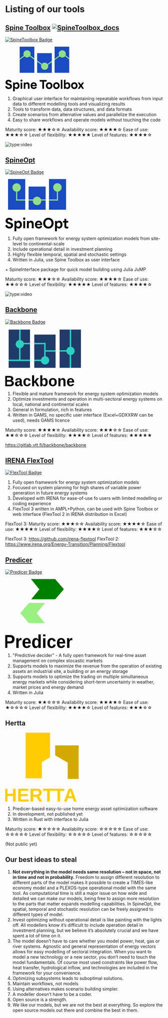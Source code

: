 # Listing of our tools

## [Spine Toolbox](https://spine-toolbox.readthedocs.io/en/latest/?badge=latest) [![SpineToolbox_docs](https://img.shields.io/badge/docs-main-green?logo=readthedocs&label=documentation&link=https%3A%2F%2Fspine-toolbox.readthedocs.io%2Fen%2Flatest%2F%3Fbadge%3Dlatest)](https://spine-toolbox.readthedocs.io/en/latest/?badge=latest)


[![SpineToolbox Badge](https://img.shields.io/badge/docs-main-green?logo=github&label=SpineToolbox&link=https%3A%2F%2Fgithub.com%2Fspine-tools%2FSpine-Toolbox%2Ftree%2Fmaster)](https://github.com/spine-tools/Spine-Toolbox/tree/master)

<svg
   id="Livello_1"
   width="50%"
   height="50%"
   viewBox="0 0 1185.3994 670.63837"
   version="1.1"
   sodipodi:docname="MOPO_logo_spinetoolbox.svg"
   inkscape:version="1.2.2 (732a01da63, 2022-12-09)"
   inkscape:export-filename="MOPO_logo_spinetoolbox.png"
   inkscape:export-xdpi="96"
   inkscape:export-ydpi="96"
   xmlns:inkscape="http://www.inkscape.org/namespaces/inkscape"
   xmlns:sodipodi="http://sodipodi.sourceforge.net/DTD/sodipodi-0.dtd"
   xmlns="http://www.w3.org/2000/svg"
   xmlns:svg="http://www.w3.org/2000/svg">
  <sodipodi:namedview
     id="namedview50"
     pagecolor="#ffffff"
     bordercolor="#000000"
     borderopacity="0.25"
     inkscape:showpageshadow="2"
     inkscape:pageopacity="0.0"
     inkscape:pagecheckerboard="0"
     inkscape:deskcolor="#d1d1d1"
     showgrid="false"
     inkscape:zoom="0.5"
     inkscape:cx="601"
     inkscape:cy="314"
     inkscape:window-width="1920"
     inkscape:window-height="1017"
     inkscape:window-x="1912"
     inkscape:window-y="108"
     inkscape:window-maximized="1"
     inkscape:current-layer="layer1" />
  <defs
     id="defs5">
    <clipPath
       id="clippath">
      <path
         d="M 438.4697,442.0799 H 216.8471 V 48.0842 c 0,0 221.6226,0 221.6226,0 z m 263.0003,0 H 479.8474 V 144.5125 c 0,0 221.6226,0 221.6226,0 z m 263.0003,0 H 742.8477 V 48.0842 c 0,0 221.6226,0 221.6226,0 z"
         style="fill:none"
         id="path2" />
    </clipPath>
    <clipPath
       id="clippath-1">
      <path
         d="M 438.4697,442.0799 H 216.8471 V 48.0842 c 0,0 221.6226,0 221.6226,0 z m 263.0003,0 H 479.8474 V 144.5125 c 0,0 221.6226,0 221.6226,0 z m 263.0003,0 H 742.8477 V 48.0842 c 0,0 221.6226,0 221.6226,0 z"
         style="fill:none"
         id="path2-8" />
    </clipPath>
    <clipPath
       id="clippath-4">
      <path
         d="M 438.4697,442.0799 H 216.8471 V 48.0842 c 0,0 221.6226,0 221.6226,0 z m 263.0003,0 H 479.8474 V 144.5125 c 0,0 221.6226,0 221.6226,0 z m 263.0003,0 H 742.8477 V 48.0842 c 0,0 221.6226,0 221.6226,0 z"
         style="fill:none"
         id="path2-0" />
    </clipPath>
  </defs>
  <g
     inkscape:groupmode="layer"
     id="layer1"
     inkscape:label="Spine_Logo"
     style="display:inline"
     transform="translate(-338,-190.49114)">
    <rect
       style="fill:#1b4ac2;fill-opacity:1"
       id="rect415"
       width="220.98103"
       height="393.47098"
       x="216.82468"
       y="48.491138"
       clip-path="url(#clippath)"
       transform="translate(338,142)" />
    <rect
       style="fill:#1b4ac2;fill-opacity:1"
       id="rect415-9"
       width="220.98103"
       height="393.47098"
       x="216.82468"
       y="48.491138"
       clip-path="url(#clippath-1)"
       transform="matrix(1,0,0,0.75880283,601.22639,249.29273)" />
    <rect
       style="fill:#1b4ac2;fill-opacity:1"
       id="rect415-7"
       width="220.98103"
       height="393.47098"
       x="216.82468"
       y="48.491138"
       clip-path="url(#clippath-4)"
       transform="translate(863.4249,142)" />
    <circle
       style="fill:#91e087;fill-opacity:1;stroke-width:0.975"
       id="path1386"
       cx="665.66156"
       cy="298.55713"
       r="54.032986" />
    <circle
       style="fill:#91e087;fill-opacity:1;stroke-width:0.975"
       id="path1386-6"
       cx="930.97736"
       cy="483.51614"
       r="54.032986" />
    <circle
       style="fill:#91e087;fill-opacity:1;stroke-width:0.975"
       id="path1386-9"
       cx="1196.2932"
       cy="299.17163"
       r="54.032986" />
    <path
       style="fill:#91e087;fill-opacity:1"
       d="m 554.75175,369.03828 v 18.12387 l 73.96501,-54.12671 -9.30686,-11.51111 z"
       id="path1671" />
    <path
       style="display:inline;fill:#91e087;fill-opacity:1"
       d="m 1080.9563,373.77682 v 18.12387 l 79.4451,-58.36935 -8.5998,-11.51111 z"
       id="path1671-6"
       sodipodi:nodetypes="ccccc" />
    <path
       style="display:inline;fill:#91e087;fill-opacity:1"
       d="m 973.19142,452.25327 7.60416,12.57102 58.66122,-42.69931 -0.01,-18.26111 z"
       id="path1671-6-4"
       sodipodi:nodetypes="ccccc" />
    <path
       style="fill:#91e087;fill-opacity:1"
       d="m 776.46863,385.23406 -0.003,-18.08443 -63.24346,-45.84258 -8.39543,11.3398 z"
       id="path1671-4"
       sodipodi:nodetypes="ccccc" />
    <path
       style="fill:#91e087;fill-opacity:1"
       d="m 881.38115,461.84972 7.52043,-12.58443 -71.06377,-51.82695 0.0108,18.01167 z"
       id="path1671-4-5"
       sodipodi:nodetypes="ccccc" />
    <path
       style="display:inline;fill:#91e087;fill-opacity:1"
       d="m 1302.4747,380.4602 v -18.02062 l -57.2752,-41.83906 -7.332,12.69044 z"
       id="path1671-4-5-5"
       sodipodi:nodetypes="ccccc" />
  </g>
  <path
     d="m 0,596.85906 23.6299,-7.9902 c 5.1001,18.6992 17.1699,24.3105 28.5596,24.3105 11.73,0 22.1001,-5.6113 22.1001,-16.3203 0,-11.2207 -11.2202,-14.791 -22.4399,-18.3594 l -11.8999,-3.5703 c -13.0898,-3.9102 -35.3594,-12.75 -35.3594,-37.9102 0,-23.9688 20.2295,-39.0996 45.7295,-39.0996 25.1597,0 41.8193,14.791 46.0693,30.9395 l -23.1196,9.3496 c -4.0801,-10.709 -11.73,-17.3398 -23.46,-17.3398 -11.2197,0 -18.6997,5.9512 -18.6997,14.1113 0,10.709 12.4097,15.2988 22.9497,18.6992 l 13.9399,4.4199 c 12.0698,3.9102 33.1494,10.5391 33.1494,35.6992 0,23.9707 -18.8696,42.3301 -48.6191,42.3301 -25.8398,0 -46.2397,-13.9395 -52.5298,-39.2695 z"
     style="display:inline;fill:#000000;fill-opacity:1"
     id="path25" />
  <path
     d="m 118.4888,538.37866 h 23.4595 v 14.1113 h 0.3403 c 8.3296,-11.7305 18.3599,-16.8301 30.5996,-16.8301 25.8398,0 41.3096,22.4395 41.3096,49.8086 0,31.791 -20.5698,50.6602 -43.0098,50.6602 -14.2798,0 -23.6294,-7.3105 -28.8994,-15.1309 v 49.6406 h -23.7998 v -132.2598 z m 47.2593,74.9707 c 13.9399,0 23.7998,-11.5605 23.7998,-27.3711 0,-16.1484 -10.0298,-27.5391 -23.7998,-27.5391 -13.77,0 -23.9697,11.3906 -23.9697,27.5391 0,16.1485 10.2002,27.3711 23.9697,27.3711 z"
     style="fill:#000000;fill-opacity:1"
     id="path27" />
  <path
     d="m 243.7759,494.51926 c 8.3301,0 14.6196,6.6309 14.6196,14.4512 0,8.5 -6.2896,15.1289 -14.6196,15.1289 -8.5,0 -14.79,-6.6289 -14.79,-15.1289 0,-7.8203 6.29,-14.4512 14.79,-14.4512 z m -12.0698,43.8594 h 23.7998 v 94.8594 h -23.7998 z"
     style="fill:#000000;fill-opacity:1"
     id="path29" />
  <path
     d="m 278.7949,538.37866 h 23.4595 v 13.9414 h 0.3403 c 6.9697,-11.3906 17.8496,-16.6602 29.4097,-16.6602 17.5098,0 33.1494,11.9004 33.1494,37.7402 v 59.8379 H 341.354 v -49.2988 c 0,-12.5801 -3.23,-25.5 -17.8496,-25.5 -11.2197,0 -20.9097,7.8203 -20.9097,25.8398 v 48.959 h -23.7998 v -94.8594 z"
     style="fill:#000000;fill-opacity:1"
     id="path31" />
  <path
     d="m 381.6445,586.31806 c 0,-29.2383 19.7197,-50.6582 47.4297,-50.6582 23.6299,0 45.7295,15.6387 45.7295,50.4883 v 6.4609 h -69.3594 c 2.04,14.2793 12.75,22.0996 25.1597,22.0996 9.6899,0 18.02,-5.2695 22.27,-15.1289 l 22.2695,9.0098 c -6.29,15.4688 -22.2695,27.5391 -44.3696,27.5391 -28.0493,0 -49.1294,-19.7207 -49.1294,-49.8105 z m 69.1895,-10.0293 c -1.7002,-14.6191 -11.2197,-20.2285 -21.9297,-20.2285 -12.2402,0 -19.8901,8.3281 -22.27,20.2285 z"
     style="fill:#000000;fill-opacity:1"
     id="path33" />
  <path
     d="m 518.3247,523.92946 v -23.2891 h 104.7188 v 23.2891 h -39.7793 v 109.3086 h -25.1597 v -109.3086 z"
     style="fill:#000000;fill-opacity:1"
     id="path35" />
  <path
     d="m 611.8257,585.97826 c 0,-29.4082 20.0601,-50.3184 48.9595,-50.3184 28.8994,0 48.96,20.9102 48.96,50.3184 0,29.5801 -20.0605,50.1504 -48.96,50.1504 -28.8995,0 -48.9595,-20.5703 -48.9595,-50.1504 z m 48.9595,27.3711 c 14.2803,0 24.1396,-11.3906 24.1396,-27.3711 0,-16.3184 -9.8594,-27.5391 -24.1396,-27.5391 -14.2802,0 -24.3096,11.3906 -24.3096,27.5391 0,15.9805 10.0298,27.3711 24.3096,27.3711 z"
     style="fill:#000000;fill-opacity:1"
     id="path37" />
  <path
     d="m 721.1338,585.97826 c 0,-29.4082 20.0596,-50.3184 48.959,-50.3184 28.8994,0 48.96,20.9102 48.96,50.3184 0,29.5801 -20.0605,50.1504 -48.96,50.1504 -28.8995,0 -48.959,-20.5703 -48.959,-50.1504 z m 48.959,27.3711 c 14.2803,0 24.1396,-11.3906 24.1396,-27.3711 0,-16.3184 -9.8594,-27.5391 -24.1396,-27.5391 -14.2802,0 -24.3096,11.3906 -24.3096,27.5391 0,15.9805 10.0303,27.3711 24.3096,27.3711 z"
     style="fill:#000000;fill-opacity:1"
     id="path39" />
  <path
     d="m 836.3916,497.23996 h 23.7998 v 135.998 h -23.7998 z"
     style="fill:#000000;fill-opacity:1"
     id="path41" />
  <path
     d="m 907.2803,620.65796 h -0.3398 v 12.5801 h -23.46 v -135.998 h 23.7998 v 54.7402 c 7.6504,-11.2207 18.1904,-16.3203 30.5996,-16.3203 25.8398,0 41.3096,22.4395 41.3096,49.9785 0,31.6211 -20.5693,50.4902 -43.0088,50.4902 -13.7705,0 -23.6299,-6.9707 -28.9004,-15.4707 z m 23.46,-7.3086 c 13.9404,0 23.7998,-11.3906 23.7998,-27.3711 0,-15.8086 -9.6895,-27.5391 -23.7998,-27.5391 -14.1103,0 -23.9697,11.5605 -23.9697,27.5391 0,16.1504 10.2002,27.3711 23.9697,27.3711 z"
     style="fill:#000000;fill-opacity:1"
     id="path43" />
  <path
     d="m 990.749,585.97826 c 0,-29.4082 20.0596,-50.3184 48.959,-50.3184 28.8994,0 48.96,20.9102 48.96,50.3184 0,29.5801 -20.0605,50.1504 -48.96,50.1504 -28.8995,0 -48.959,-20.5703 -48.959,-50.1504 z m 48.959,27.3711 c 14.2803,0 24.1396,-11.3906 24.1396,-27.3711 0,-16.3184 -9.8594,-27.5391 -24.1396,-27.5391 -14.2802,0 -24.3096,11.3906 -24.3096,27.5391 0,15.9805 10.0303,27.3711 24.3096,27.3711 z"
     style="fill:#000000;fill-opacity:1"
     id="path45" />
  <path
     d="m 1122.1602,585.12866 v -0.1699 l -30.6006,-46.5801 h 27.54 l 19.21,31.6211 h 0.3398 c 6.46,-10.7109 12.9199,-21.0801 19.3799,-31.6211 h 26.8594 c -10.1992,15.4707 -20.2295,31.1113 -30.4297,46.5801 v 0.1699 c 10.3701,15.9805 20.5703,32.1309 30.9404,48.1094 h -27.2002 c -6.46,-10.5391 -12.9199,-20.9102 -19.5498,-31.4492 h -0.3398 l -19.21,31.4492 h -27.8799 c 10.3701,-15.9785 20.5703,-32.1289 30.9404,-48.1094 z"
     style="fill:#000000;fill-opacity:1"
     id="path47" />
</svg>

1. Graphical user interface for maintaining repeatable workflows from input data to different modelling tools and visualizing results
2. Tools to transform data, data structures, and data formats
3. Create scenarios from alternative values and parallelize the execution
4. Easy to share workflows and operate models without touching the code

Maturity score: ★★★☆☆ 
Availability score: ★★★★☆ 
Ease of use: ★★★☆☆ 
Level of flexibility: ★★★★★ 
Level of features: ★★★★☆



![type:video](https://www.youtube.com/embed/Wnd3roUk2IE)


## [SpineOpt](https://spine-tools.github.io/SpineOpt.jl)

[![SpineOpt Badge](https://img.shields.io/badge/docs-main-green?logo=github&label=SpineOpt&link=https%3A%2F%2Fgithub.com%2Fspine-tools%2FSpineOpt.jl)](https://github.com/spine-tools/SpineOpt.jl)

<svg
   id="Livello_1"
   width="40%"
   height="40%"
   viewBox="0 0 809.87014 669.56836"
   version="1.1"
   sodipodi:docname="MOPO_logo_spineopt.svg"
   inkscape:version="1.2.2 (732a01da63, 2022-12-09)"
   xml:space="preserve"
   inkscape:export-filename="MOPO_logo_spineopt.png"
   inkscape:export-xdpi="96"
   inkscape:export-ydpi="96"
   xmlns:inkscape="http://www.inkscape.org/namespaces/inkscape"
   xmlns:sodipodi="http://sodipodi.sourceforge.net/DTD/sodipodi-0.dtd"
   xmlns:xlink="http://www.w3.org/1999/xlink"
   xmlns="http://www.w3.org/2000/svg"
   xmlns:svg="http://www.w3.org/2000/svg"><sodipodi:namedview
     id="namedview50"
     pagecolor="#ffffff"
     bordercolor="#000000"
     borderopacity="0.25"
     inkscape:showpageshadow="2"
     inkscape:pageopacity="0.0"
     inkscape:pagecheckerboard="0"
     inkscape:deskcolor="#d1d1d1"
     showgrid="false"
     inkscape:zoom="0.5"
     inkscape:cx="93"
     inkscape:cy="306"
     inkscape:window-width="1920"
     inkscape:window-height="1017"
     inkscape:window-x="1912"
     inkscape:window-y="108"
     inkscape:window-maximized="1"
     inkscape:current-layer="Livello_1" /><defs
     id="defs5"><clipPath
       id="clippath"><path
         d="M 438.4697,442.0799 H 216.8471 V 48.0842 c 0,0 221.6226,0 221.6226,0 z m 263.0003,0 H 479.8474 V 144.5125 c 0,0 221.6226,0 221.6226,0 z m 263.0003,0 H 742.8477 V 48.0842 c 0,0 221.6226,0 221.6226,0 z"
         style="fill:none"
         id="path2" /></clipPath><clipPath
       id="clippath-1"><path
         d="M 438.4697,442.0799 H 216.8471 V 48.0842 c 0,0 221.6226,0 221.6226,0 z m 263.0003,0 H 479.8474 V 144.5125 c 0,0 221.6226,0 221.6226,0 z m 263.0003,0 H 742.8477 V 48.0842 c 0,0 221.6226,0 221.6226,0 z"
         style="fill:none"
         id="path2-8" /></clipPath><clipPath
       id="clippath-4"><path
         d="M 438.4697,442.0799 H 216.8471 V 48.0842 c 0,0 221.6226,0 221.6226,0 z m 263.0003,0 H 479.8474 V 144.5125 c 0,0 221.6226,0 221.6226,0 z m 263.0003,0 H 742.8477 V 48.0842 c 0,0 221.6226,0 221.6226,0 z"
         style="fill:none"
         id="path2-0" /></clipPath></defs><g
     inkscape:groupmode="layer"
     id="layer1"
     inkscape:label="Spine_Logo"
     style="display:inline"
     transform="translate(-519.06495,-190.49114)"><rect
       style="fill:#1b4ac2;fill-opacity:1"
       id="rect415"
       width="220.98103"
       height="393.47098"
       x="216.82468"
       y="48.491138"
       clip-path="url(#clippath)"
       transform="translate(338,142)" /><rect
       style="fill:#1b4ac2;fill-opacity:1"
       id="rect415-9"
       width="220.98103"
       height="393.47098"
       x="216.82468"
       y="48.491138"
       clip-path="url(#clippath-1)"
       transform="matrix(1,0,0,0.75880283,601.22639,249.29273)" /><rect
       style="fill:#1b4ac2;fill-opacity:1"
       id="rect415-7"
       width="220.98103"
       height="393.47098"
       x="216.82468"
       y="48.491138"
       clip-path="url(#clippath-4)"
       transform="translate(863.4249,142)" /><circle
       style="fill:#91e087;fill-opacity:1;stroke-width:0.975"
       id="path1386"
       cx="665.66156"
       cy="298.55713"
       r="54.032986" /><circle
       style="fill:#91e087;fill-opacity:1;stroke-width:0.975"
       id="path1386-6"
       cx="928.14893"
       cy="470.78821"
       r="54.032986" /><circle
       style="fill:#91e087;fill-opacity:1;stroke-width:0.975"
       id="path1386-9"
       cx="1189.7932"
       cy="298.17163"
       r="54.032986" /><rect
       style="fill:#91e087;fill-opacity:1"
       id="rect1578"
       width="14.49567"
       height="120.03135"
       x="658.40479"
       y="345.68683" /><rect
       style="fill:#91e087;fill-opacity:1"
       id="rect2300"
       width="117.45741"
       height="14.765309"
       x="658.3869"
       y="451.69196" /><rect
       style="display:inline;fill:#91e087;fill-opacity:1"
       id="rect2300-1"
       width="62.553085"
       height="14.765309"
       x="818.10516"
       y="451.52963" /><rect
       style="display:inline;fill:#91e087;fill-opacity:1"
       id="rect2300-1-2"
       width="63.865585"
       height="14.765309"
       x="975.14349"
       y="451.17609" /><rect
       style="display:inline;fill:#91e087;fill-opacity:1"
       id="rect2300-1-2-9"
       width="116.79136"
       height="14.765309"
       x="1080.2971"
       y="451.52966" /><rect
       style="display:inline;fill:#91e087;fill-opacity:1"
       id="rect2300-1-2-9-5"
       width="118.35386"
       height="14.765309"
       x="-466.47043"
       y="1182.3245"
       transform="rotate(-90)" /></g><a
     id="a515"
     xlink:href="https://github.com/Spine-tools/SpineOpt.jl"
     xlink:show="new"
     transform="translate(-519.06495,-190.49114)"><g
       id="g473"
       onclick="https://github.com/Spine-tools/SpineOpt.jl"><path
         d="m 519.06495,786.2803 23.6299,-7.9902 c 5.0996,18.6992 17.1699,24.3105 28.5596,24.3105 11.7295,0 22.0996,-5.6113 22.0996,-16.3203 0,-11.2207 -11.2197,-14.791 -22.4395,-18.3594 l -11.9004,-3.5703 c -13.0898,-3.9102 -35.3594,-12.75 -35.3594,-37.9102 0,-23.9688 20.2295,-39.0996 45.7295,-39.0996 25.1602,0 41.8193,14.791 46.0693,30.9395 l -23.1191,9.3496 c -4.0801,-10.709 -11.7305,-17.3398 -23.46,-17.3398 -11.2197,0 -18.7002,5.9512 -18.7002,14.1113 0,10.709 12.4102,15.2988 22.9502,18.6992 l 13.9395,4.4199 c 12.0703,3.9102 33.1494,10.5391 33.1494,35.6992 0,23.9707 -18.8691,42.3301 -48.6191,42.3301 -25.8398,0 -46.2393,-13.9395 -52.5293,-39.2695 z"
         style="fill:#000000;fill-opacity:1"
         id="path21" /><path
         d="m 637.55325,727.7998 h 23.46 v 14.1113 h 0.3398 c 8.3301,-11.7305 18.3604,-16.8301 30.5996,-16.8301 25.8398,0 41.3096,22.4395 41.3096,49.8086 0,31.791 -20.5693,50.6602 -43.0098,50.6602 -14.2793,0 -23.6299,-7.3105 -28.8994,-15.1309 v 49.6406 h -23.7998 V 727.7997 Z m 47.2598,74.9707 c 13.9395,0 23.7998,-11.5605 23.7998,-27.3711 0,-16.1484 -10.0303,-27.5391 -23.7998,-27.5391 -13.7695,0 -23.9697,11.3906 -23.9697,27.5391 0,16.1485 10.2002,27.3711 23.9697,27.3711 z"
         style="fill:#000000;fill-opacity:1"
         id="path23" /><path
         d="m 762.84035,683.9405 c 8.3301,0 14.6201,6.6309 14.6201,14.4512 0,8.5 -6.29,15.1289 -14.6201,15.1289 -8.5,0 -14.79,-6.6289 -14.79,-15.1289 0,-7.8203 6.29,-14.4512 14.79,-14.4512 z m -12.0693,43.8594 h 23.7998 v 94.8594 h -23.7998 z"
         style="fill:#000000;fill-opacity:1"
         id="path25-7" /><path
         d="m 797.85985,727.7998 h 23.459 v 13.9414 h 0.3408 c 6.9697,-11.3906 17.8496,-16.6602 29.4092,-16.6602 17.50975,0 33.14935,11.9004 33.14935,37.7402 v 59.8379 h -23.7998 v -49.2988 c 0,-12.5801 -3.22945,-25.5 -17.84955,-25.5 -11.2197,0 -20.9092,7.8203 -20.9092,25.8398 v 48.959 h -23.7998 v -94.8594 z"
         style="fill:#000000;fill-opacity:1"
         id="path27-0" /><path
         d="m 900.7094,775.7393 c 0,-29.2383 19.7198,-50.6582 47.4298,-50.6582 23.6298,0 45.7294,15.6387 45.7294,50.4883 v 6.4609 h -69.3593 c 2.04,14.2793 12.75,22.0996 25.1592,22.0996 9.6904,0 18.0205,-5.2695 22.2705,-15.1289 l 22.2695,9.0098 c -6.2901,15.4688 -22.2695,27.5391 -44.3701,27.5391 -28.0488,0 -49.1289,-19.7207 -49.1289,-49.8105 z M 969.899,765.71 c -1.7002,-14.6191 -11.2197,-20.2285 -21.9298,-20.2285 -12.2401,0 -19.8905,8.3281 -22.2704,20.2285 z"
         style="fill:#000000;fill-opacity:1"
         id="path29-8" /><path
         d="m 1006.6186,756.5303 c 0,-40.7988 30.0899,-69.1895 67.1495,-69.1895 37.2295,0 66.9795,28.9004 66.9795,69.1895 0,40.1191 -29.5801,69.0195 -66.9795,69.0195 -36.8896,0 -67.1495,-28.2207 -67.1495,-69.0195 z m 67.3194,45.2188 c 22.7793,0 40.29,-19.209 40.29,-45.2188 0,-25.5 -17,-45.3887 -40.29,-45.3887 -22.9502,0 -40.7998,19.0391 -40.7998,45.3887 0,26.6895 18.1904,45.2188 40.7998,45.2188 z"
         style="fill:#000000;fill-opacity:1"
         id="path31-7" /><path
         d="m 1159.106,727.7998 h 23.46 v 14.1113 h 0.3397 c 8.3302,-11.7305 18.3605,-16.8301 30.5997,-16.8301 25.8398,0 41.3096,22.4395 41.3096,49.8086 0,31.791 -20.5693,50.6602 -43.0088,50.6602 -14.2803,0 -23.6299,-7.3105 -28.9004,-15.1309 v 49.6406 H 1159.106 V 727.7997 Z m 47.2598,74.9707 c 13.9403,0 23.7998,-11.5605 23.7998,-27.3711 0,-16.1484 -10.0303,-27.5391 -23.7998,-27.5391 -13.7695,0 -23.9697,11.3906 -23.9697,27.5391 0,16.1485 10.2002,27.3711 23.9697,27.3711 z"
         style="fill:#000000;fill-opacity:1"
         id="path33-4" /><path
         d="m 1279.4664,792.3994 v -43.0098 h -18.7002 v -21.5898 h 18.7002 v -26.8594 h 23.7988 v 26.8594 h 25.6699 v 21.5898 h -25.6699 v 34.5098 c 0,9.0098 0,20.0605 12.9199,20.0605 4.5908,0 9.0106,-1.3594 12.75,-3.4004 v 21.4199 c -4.7599,2.5508 -11.0499,3.5703 -17.6797,3.5703 -31.7891,0 -31.7891,-23.2891 -31.7891,-33.1504 z"
         style="fill:#000000;fill-opacity:1"
         id="path35-5" /></g></a></svg>

1. Fully open framework for energy system optimization models from site-level to continental-scale
2. Include operational detail in investment planning
3. Highly flexible temporal, spatial and stochastic settings
4. Written in Julia, use Spine Toolbox as user interface

\+ SpineInterface package for quick model building using Julia JuMP

Maturity score: ★★★☆☆ 
Availability score: ★★★★☆ 
Ease of use: ★★☆☆☆
Level of flexibility: ★★★★★ 
Level of features: ★★★★☆ 


![type:video](https://www.youtube.com/embed/U0Poo6PxKII?list=PLUCHvNjsSjVnRQz67SgBthA_LrrmjavgG)

## [Backbone](https://gitlab.vtt.fi/backbone/backbone)

[![Backbone Badge](https://img.shields.io/badge/docs-main-green?logo=gitlab&label=backbone&link=https%3A%2F%2Fgitlab.vtt.fi%2Fbackbone%2Fbackbone)](https://gitlab.vtt.fi/backbone/backbone)

<svg
   id="Livello_1"
   width="50%"
   height="50%"
   viewBox="0 0 812.28415 592.20131"
   version="1.1"
   sodipodi:docname="logo_backbone.svg"
   inkscape:version="1.2.2 (732a01da63, 2022-12-09)"
   xml:space="preserve"
   inkscape:export-filename="logo_backbone.png"
   inkscape:export-xdpi="96"
   inkscape:export-ydpi="96"
   xmlns:inkscape="http://www.inkscape.org/namespaces/inkscape"
   xmlns:sodipodi="http://sodipodi.sourceforge.net/DTD/sodipodi-0.dtd"
   xmlns="http://www.w3.org/2000/svg"
   xmlns:svg="http://www.w3.org/2000/svg"><sodipodi:namedview
     id="namedview50"
     pagecolor="#ffffff"
     bordercolor="#000000"
     borderopacity="0.25"
     inkscape:showpageshadow="2"
     inkscape:pageopacity="0.0"
     inkscape:pagecheckerboard="0"
     inkscape:deskcolor="#d1d1d1"
     showgrid="false"
     inkscape:zoom="0.70710678"
     inkscape:cx="65.760931"
     inkscape:cy="326.68333"
     inkscape:window-width="1920"
     inkscape:window-height="1017"
     inkscape:window-x="1912"
     inkscape:window-y="108"
     inkscape:window-maximized="1"
     inkscape:current-layer="layer1" /><defs
     id="defs5"><clipPath
       id="clippath"><path
         d="M 438.4697,442.0799 H 216.8471 V 48.0842 c 0,0 221.6226,0 221.6226,0 z m 263.0003,0 H 479.8474 V 144.5125 c 0,0 221.6226,0 221.6226,0 z m 263.0003,0 H 742.8477 V 48.0842 c 0,0 221.6226,0 221.6226,0 z"
         style="fill:none"
         id="path2" /></clipPath><clipPath
       id="clippath-1"><path
         d="M 438.4697,442.0799 H 216.8471 V 48.0842 c 0,0 221.6226,0 221.6226,0 z m 263.0003,0 H 479.8474 V 144.5125 c 0,0 221.6226,0 221.6226,0 z m 263.0003,0 H 742.8477 V 48.0842 c 0,0 221.6226,0 221.6226,0 z"
         style="fill:none"
         id="path2-8" /></clipPath><clipPath
       id="clippath-4"><path
         d="M 438.4697,442.0799 H 216.8471 V 48.0842 c 0,0 221.6226,0 221.6226,0 z m 263.0003,0 H 479.8474 V 144.5125 c 0,0 221.6226,0 221.6226,0 z m 263.0003,0 H 742.8477 V 48.0842 c 0,0 221.6226,0 221.6226,0 z"
         style="fill:none"
         id="path2-0" /></clipPath></defs><g
     inkscape:groupmode="layer"
     id="layer1"
     inkscape:label="Spine_Logo"
     style="display:inline"
     transform="translate(-519.94523,-184.11656)"><rect
       style="fill:#1f3b6a;fill-opacity:1"
       id="rect415"
       width="220.98103"
       height="393.47098"
       x="216.82468"
       y="48.491138"
       clip-path="url(#clippath)"
       transform="translate(338,142)" /><rect
       style="fill:#1f3b6a;fill-opacity:1"
       id="rect415-9"
       width="219.98103"
       height="448.82141"
       x="217.82468"
       y="-6.8592086"
       clip-path="url(#clippath-1)"
       transform="matrix(1,0,0,0.87051255,601.22639,199.92126)" /><rect
       style="fill:#1f3b6a;fill-opacity:1"
       id="rect415-7"
       width="220.98103"
       height="393.47098"
       x="216.82468"
       y="48.491138"
       clip-path="url(#clippath-4)"
       transform="translate(863.4249,142)" /><circle
       style="fill:#2ad1c1;fill-opacity:1;stroke-width:0.766892"
       id="path1386"
       cx="670.1286"
       cy="340.02414"
       r="42.5" /><circle
       style="fill:#2ad1c1;fill-opacity:1;stroke-width:0.766892"
       id="path1386-6"
       cx="930.61597"
       cy="507.25522"
       r="42.5" /><circle
       style="fill:#2ad1c1;fill-opacity:1;stroke-width:0.766892"
       id="path1386-9"
       cx="1193.2603"
       cy="409.63864"
       r="42.5" /><rect
       style="fill:#2ad1c1;fill-opacity:1;stroke-width:1.13649"
       id="rect1578"
       width="14.49567"
       height="155.03314"
       x="662.6474"
       y="346.7475" /><rect
       style="display:inline;fill:#2ad1c1;fill-opacity:1;stroke-width:1.1488"
       id="rect1578-1"
       width="14.652693"
       height="156.71252"
       x="663.41302"
       y="190.49115" /><rect
       style="fill:#2ad1c1;fill-opacity:1;stroke-width:1.38127"
       id="rect2300"
       width="220.96017"
       height="14.974969"
       x="554.8512"
       y="499.39963" /><rect
       style="display:inline;fill:#2ad1c1;fill-opacity:1;stroke-width:1.08892"
       id="rect2300-1"
       width="74.611145"
       height="14.678365"
       x="819.04712"
       y="499.57312" /><rect
       style="display:inline;fill:#2ad1c1;fill-opacity:1;stroke-width:1.27298"
       id="rect2300-1-2"
       width="103.17809"
       height="14.810165"
       x="935.89349"
       y="402.90366" /><rect
       style="display:inline;fill:#2ad1c1;fill-opacity:1;stroke-width:1.33425"
       id="rect2300-1-2-0"
       width="113.4059"
       height="14.802806"
       x="819.04211"
       y="326.89758" /><rect
       style="display:inline;fill:#2ad1c1;fill-opacity:1;stroke-width:1.32905"
       id="rect2300-1-2-0-0"
       width="112.96396"
       height="14.745119"
       x="662.83984"
       y="326.99335" /><rect
       style="display:inline;fill:#2ad1c1;fill-opacity:1;stroke-width:0.978892"
       id="rect2300-1-2-9"
       width="89.853859"
       height="14.453649"
       x="1080.2346"
       y="402.68549" /><rect
       style="display:inline;fill:#2ad1c1;fill-opacity:1;stroke-width:0.983548"
       id="rect2300-1-2-9-5"
       width="188.97887"
       height="14.765309"
       x="-379.47043"
       y="1185.3245"
       transform="rotate(-90)" /><rect
       style="display:inline;fill:#2ad1c1;fill-opacity:1;stroke-width:0.874485"
       id="rect2300-1-2-9-5-8"
       width="149.39192"
       height="14.765309"
       x="-476.25848"
       y="921.8042"
       transform="rotate(-90)" /><rect
       style="display:inline;fill:#2ad1c1;fill-opacity:1;stroke-width:1.03487"
       id="rect2300-1-2-9-5-5"
       width="202.16637"
       height="15.280214"
       x="-583.98059"
       y="1184.4248"
       transform="rotate(-90)" /></g><text
     xml:space="preserve"
     style="font-style:normal;font-variant:normal;font-weight:normal;font-stretch:normal;font-size:37.3333px;line-height:normal;font-family:sans-serif;font-variant-ligatures:normal;font-variant-position:normal;font-variant-caps:normal;font-variant-numeric:normal;font-variant-alternates:normal;font-variant-east-asian:normal;font-feature-settings:normal;font-variation-settings:normal;text-indent:0;text-align:start;text-decoration-line:none;text-decoration-style:solid;text-decoration-color:#000000;letter-spacing:normal;word-spacing:normal;text-transform:none;writing-mode:lr-tb;direction:ltr;text-orientation:mixed;dominant-baseline:auto;baseline-shift:baseline;text-anchor:start;white-space:normal;shape-padding:0;shape-margin:0;inline-size:0;opacity:1;vector-effect:none;fill:#ffe900;fill-opacity:0;stroke:none;stroke-width:1.00157;stroke-linecap:butt;stroke-linejoin:miter;stroke-miterlimit:4;stroke-dasharray:none;stroke-dashoffset:0;stroke-opacity:1;-inkscape-stroke:none;stop-color:#000000;stop-opacity:1"
     x="8"
     y="-1268"
     id="text11464"
     transform="matrix(4.091793,0,0,4.091793,-46.906427,5777.9842)"><tspan
       sodipodi:role="line"
       x="8"
       y="-1268"
       id="tspan11466"
       style="font-weight:bold;font-size:37.3333px;fill:#000000;fill-opacity:1">Backbone</tspan></text></svg>

1. Flexible and mature framework for energy system optimization models
2. Optimize investments and operation in multi-sectoral energy systems on local, national and continental scales
3. General in formulation, rich in features
4. Written in GAMS, no specific user interface (Excel+GDXXRW can be used), needs GAMS licence

Maturity score: ★★★★☆ 
Availability score: ★★★☆☆
Ease of use: ★★☆☆☆
Level of flexibility: ★★★★☆
Level of features: ★★★★★

https://gitlab.vtt.fi/backbone/backbone

## [IRENA FlexTool](https://irena-flextool.github.io/flextool/)

[![FlexTool Badge](https://img.shields.io/badge/docs-main-green?logo=github&label=github&link=https%3A%2F%2Fgithub.com%2Firena-flextool%2Fflextool)](https://github.com/irena-flextool/flextool)

1. Fully open framework for energy system optimization models
2. Focused on system planning for high shares of variable power generation in future energy systems
3. Developed with IRENA for ease-of-use fo users with limited modelling or coding experience
4. FlexTool 3 written in AMPL+Python, can be used with Spine Toolbox or web interface (FlexTool 2 in IRENA distribution in Excel)

FlexTool 3: Maturity score: ★★★☆☆ 
Availability score: ★★★★☆ 
Ease of use: ★★★★☆ 
Level of flexibility: ★★★★☆ 
Level of features: ★★★☆☆

FlexTool 3: https://github.com/irena-flextool FlexTool 2: https://www.irena.org/Energy-Transition/Planning/Flextool

## [Predicer](https://vttresearch.github.io/Predicer/)
[![Predicer Badge](https://img.shields.io/badge/docs-main-green?logo=github&label=github&link=https%3A%2F%2Fgithub.com%2Fvttresearch%2FPredicer%2Ftree%2Fmain)](https://github.com/vttresearch/Predicer)

<svg
   width="50%"
   height="50%"
   viewBox="0 0 48.687477 42.652836"
   version="1.1"
   id="svg17439"
   inkscape:version="1.3 (0e150ed6c4, 2023-07-21)"
   sodipodi:docname="Predicer_logo.svg"
   inkscape:export-filename="Predicer_logo.png"
   inkscape:export-xdpi="300"
   inkscape:export-ydpi="300"
   xml:space="preserve"
   xmlns:inkscape="http://www.inkscape.org/namespaces/inkscape"
   xmlns:sodipodi="http://sodipodi.sourceforge.net/DTD/sodipodi-0.dtd"
   xmlns="http://www.w3.org/2000/svg"
   xmlns:svg="http://www.w3.org/2000/svg"><sodipodi:namedview
     id="namedview17441"
     pagecolor="#ffffff"
     bordercolor="#000000"
     borderopacity="0.25"
     inkscape:showpageshadow="2"
     inkscape:pageopacity="0.0"
     inkscape:pagecheckerboard="0"
     inkscape:deskcolor="#d1d1d1"
     inkscape:document-units="mm"
     showgrid="false"
     inkscape:zoom="2.1745121"
     inkscape:cx="139.80148"
     inkscape:cy="60.473336"
     inkscape:window-width="1920"
     inkscape:window-height="1017"
     inkscape:window-x="-8"
     inkscape:window-y="-8"
     inkscape:window-maximized="1"
     inkscape:current-layer="layer1" /><defs
     id="defs17436" /><g
     inkscape:label="Layer 1"
     inkscape:groupmode="layer"
     id="layer1"
     transform="translate(-87.359709,-65.698179)" /><g
     inkscape:groupmode="layer"
     id="layer2"
     inkscape:label="Old"
     style="display:none"
     transform="translate(0.17568319,-0.05462201)"><path
       style="fill:#171949;fill-opacity:1;stroke-width:0.264999"
       d="m 103.24107,65.643557 h 14.90516 l 5.41453,6.266251 -5.35369,6.266254 h -14.84433 l 5.04951,-6.144577 z"
       id="path17580"
       transform="translate(-87.535393,-65.643556)" /><path
       style="fill:#a6d06a;fill-opacity:1;stroke-width:0.264999"
       d="m 111.94081,80.366209 h -9.91649 l -5.41453,6.266251 5.35369,6.266254 h 9.85566 l -5.04951,-6.144577 z"
       id="path17580-9"
       sodipodi:nodetypes="ccccccc"
       transform="translate(-87.535393,-65.643556)" /><text
       xml:space="preserve"
       style="font-style:normal;font-variant:normal;font-weight:normal;font-stretch:normal;font-size:12px;line-height:normal;font-family:sans-serif;font-variant-ligatures:normal;font-variant-position:normal;font-variant-caps:normal;font-variant-numeric:normal;font-variant-alternates:normal;font-variant-east-asian:normal;font-feature-settings:normal;font-variation-settings:normal;text-indent:0;text-align:start;text-decoration-line:none;text-decoration-style:solid;text-decoration-color:#000000;letter-spacing:normal;word-spacing:normal;text-transform:none;writing-mode:lr-tb;direction:ltr;text-orientation:mixed;dominant-baseline:auto;baseline-shift:baseline;text-anchor:start;white-space:normal;shape-padding:0;shape-margin:0;inline-size:0;opacity:1;vector-effect:none;fill:#171949;fill-opacity:1;stroke:none;stroke-width:1.00157;stroke-linecap:butt;stroke-linejoin:miter;stroke-miterlimit:4;stroke-dasharray:none;stroke-dashoffset:0;stroke-opacity:1;-inkscape-stroke:none;stop-color:#000000;stop-opacity:1"
       x="305.12592"
       y="386.06363"
       id="text19625"
       transform="matrix(0.8535584,0,0,0.8535584,-261.39304,-286.85924)"><tspan
         sodipodi:role="line"
         id="tspan19623"
         x="305.12592"
         y="386.06363"
         style="font-weight:bold;fill:#171949;fill-opacity:1">Predicer</tspan></text></g><g
     inkscape:groupmode="layer"
     id="layer3"
     inkscape:label="New"
     style="display:inline"
     transform="translate(0.17568319,-0.05462201)"><path
       style="fill:#008000;fill-opacity:1;stroke-width:0.264999"
       d="m 15.748455,0.05462201 h 14.90516 l 5.41453,6.26625099 -5.35369,6.266254 h -14.84433 l 5.04951,-6.144577 z"
       id="path17580-8" /><path
       style="fill:#9bf082;fill-opacity:1;stroke-width:0.264999"
       d="m 24.448195,14.777274 h -9.91649 l -5.4145308,6.266251 5.3536908,6.266254 h 9.85566 l -5.04951,-6.144577 z"
       id="path17580-9-7"
       sodipodi:nodetypes="ccccccc" /><text
       xml:space="preserve"
       style="font-style:normal;font-variant:normal;font-weight:normal;font-stretch:normal;font-size:12px;line-height:normal;font-family:sans-serif;font-variant-ligatures:normal;font-variant-position:normal;font-variant-caps:normal;font-variant-numeric:normal;font-variant-alternates:normal;font-variant-east-asian:normal;font-feature-settings:normal;font-variation-settings:normal;text-indent:0;text-align:start;text-decoration-line:none;text-decoration-style:solid;text-decoration-color:#000000;letter-spacing:normal;word-spacing:normal;text-transform:none;writing-mode:lr-tb;direction:ltr;text-orientation:mixed;dominant-baseline:auto;baseline-shift:baseline;text-anchor:start;white-space:normal;shape-padding:0;shape-margin:0;inline-size:0;vector-effect:none;fill:#000000;fill-opacity:1;stroke:none;stroke-width:1.00157;stroke-linecap:butt;stroke-linejoin:miter;stroke-miterlimit:4;stroke-dasharray:none;stroke-dashoffset:0;stroke-opacity:1;-inkscape-stroke:none;stop-color:#000000"
       x="305.12592"
       y="386.06363"
       id="text19625-5"
       transform="matrix(0.88680146,0,0,0.95619495,-271.74905,-326.61832)"><tspan
         sodipodi:role="line"
         id="tspan19623-3"
         x="305.12592"
         y="386.06363"
         style="font-weight:bold;fill:#000000;fill-opacity:1">Predicer</tspan></text></g></svg>

1. "Predictive decider" - A fully open framework for real-time asset management on complex stocastic markets
2. Supports models to maximize the revenue from the operation of existing assets an industrial site, a building or an energy storage
3. Supports models to optimize the trading on multiple simultaneous energy markets while considering short-term uncertainty in weather, market prices and energy demand
4. Written in Julia

Maturity score: ★★☆☆☆ 
Availability score: ★★★★☆ 
Ease of use: ★☆☆☆☆ 
Level of flexibility: ★★★★☆ 
Level of features: ★★★☆☆

## Hertta
<svg
   width="50%"
   height="50%"
   viewBox="0 0 57.160843 49.897453"
   version="1.1"
   id="svg24194"
   inkscape:version="1.2.2 (732a01da63, 2022-12-09)"
   sodipodi:docname="Hertta_logo.svg"
   xmlns:inkscape="http://www.inkscape.org/namespaces/inkscape"
   xmlns:sodipodi="http://sodipodi.sourceforge.net/DTD/sodipodi-0.dtd"
   xmlns="http://www.w3.org/2000/svg"
   xmlns:svg="http://www.w3.org/2000/svg">
  <sodipodi:namedview
     id="namedview24196"
     pagecolor="#ffffff"
     bordercolor="#000000"
     borderopacity="0.25"
     inkscape:showpageshadow="2"
     inkscape:pageopacity="0.0"
     inkscape:pagecheckerboard="0"
     inkscape:deskcolor="#d1d1d1"
     inkscape:document-units="mm"
     showgrid="false"
     inkscape:zoom="1.5376122"
     inkscape:cx="253.64002"
     inkscape:cy="81.945238"
     inkscape:window-width="1920"
     inkscape:window-height="1017"
     inkscape:window-x="1912"
     inkscape:window-y="108"
     inkscape:window-maximized="1"
     inkscape:current-layer="layer1" />
  <defs
     id="defs24191" />
  <g
     inkscape:label="Layer 1"
     inkscape:groupmode="layer"
     id="layer1"
     transform="translate(-80.843272,-133.0514)">
    <path
       style="fill:#ffcc00;fill-opacity:1;stroke-width:0.264999"
       d="m 95.628793,133.0514 h 17.711277 v 17.88619 l -5.92938,3.42334 v 11.72518 H 95.636395 Z"
       id="path24389"
       sodipodi:nodetypes="ccccccc" />
    <path
       style="fill:#d4aa00;fill-opacity:1;stroke-width:0.264999"
       d="m 117.09646,142.21929 h 17.03534 v 24.34849 h -7.95843 v -11.83009 l -9.04798,-5.22386 z"
       id="path25498" />
    <text
       xml:space="preserve"
       style="font-style:normal;font-variant:normal;font-weight:normal;font-stretch:normal;font-size:12px;line-height:normal;font-family:sans-serif;font-variant-ligatures:normal;font-variant-position:normal;font-variant-caps:normal;font-variant-numeric:normal;font-variant-alternates:normal;font-variant-east-asian:normal;font-feature-settings:normal;font-variation-settings:normal;text-indent:0;text-align:start;text-decoration-line:none;text-decoration-style:solid;text-decoration-color:#000000;letter-spacing:normal;word-spacing:normal;text-transform:none;writing-mode:lr-tb;direction:ltr;text-orientation:mixed;dominant-baseline:auto;baseline-shift:baseline;text-anchor:start;white-space:normal;shape-padding:0;shape-margin:0;inline-size:0;opacity:1;vector-effect:none;fill:#ffcc00;fill-opacity:1;stroke:none;stroke-width:1.00157;stroke-linecap:butt;stroke-linejoin:miter;stroke-miterlimit:4;stroke-dasharray:none;stroke-dashoffset:0;stroke-opacity:1;-inkscape-stroke:none;stop-color:#000000;stop-opacity:1"
       x="279.60294"
       y="666.81628"
       id="text26330"
       transform="matrix(1.1235061,0,0,1.1235061,-234.54311,-566.22331)"><tspan
         sodipodi:role="line"
         id="tspan26328"
         x="279.60294"
         y="666.81628"
         style="font-weight:bold;fill:#ffcc00;fill-opacity:1"
         dx="0 0 0 0 0 0">HER<tspan
   style="letter-spacing:-0.588745px"
   id="tspan27265">TT</tspan>A</tspan></text>
  </g>
</svg>

1. Predicer-based easy-to-use home energy asset optimization software
2. In development, not published yet
3. Written in Rust with interface to Julia

Maturity score: ★☆☆☆☆ 
Availability score: ☆☆☆☆☆ 
Ease of use: ☆☆☆☆☆ 
Level of flexibility: ☆☆☆☆☆ 
Level of features: ☆☆☆☆☆

(Not public yet)

## Our best ideas to steal

1. **Not everything in the model needs same resolution – not in space, not in time and not in probability.** Freedom to assign different resolution to different parts of the model makes it possible to create a TIMES-like economy model and a PLEXOS-type operational model with the same tool. As computational time is still a major issue on how wide and detailed we can make our models, being free to assign more resolution to the parts that matter expands modelling capabilities. In SpineOpt, the spatial, temporal and stochastic resolution can be freely assigned to different types of model.
2. Invest optimizing without operational detail is like painting with the lights off. All modellers know it’s difficult to include operation detail in investment planning, but we believe it’s absolutely crucial and we have spent a lot of time on it.
3. The model doesn’t have to care whether you model power, heat, gas or river systems. Agnostic and general representation of energy vectors allows for easy modelling of sectoral integration. When you want to model a new technology or a new sector, you don’t need to touch the model fundamentals. Of course most used constraints like power flow, heat transfer, hydrological inflow, and technologies are included in the framework for your convenience.
4. Optimizing subsystems leads to suboptimal solutions.
5. Maintain workflows, not models
6. Using alternatives makes scenario building simpler.
7. A modeller doesn’t have to be a coder.
8. Open source is a strength.
9. We like our models, but we are not the best at everything. So explore the open source models out there and combine the best in them.
